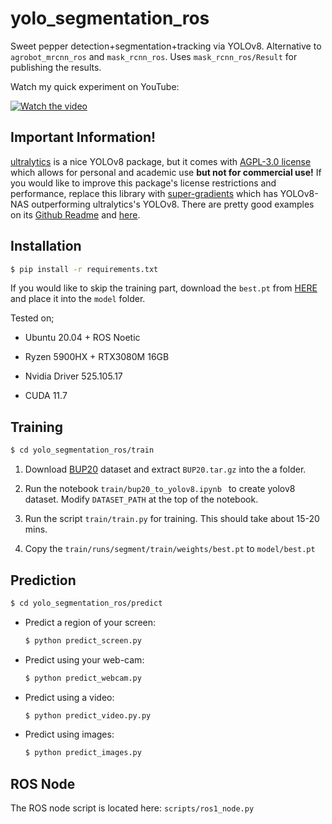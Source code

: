 # yolo_segmentation_ros

Sweet pepper detection+segmentation+tracking via YOLOv8. Alternative to `agrobot_mrcnn_ros` and `mask_rcnn_ros`. Uses `mask_rcnn_ros/Result` for publishing the results.

Watch my quick experiment on YouTube:

[![Watch the video](https://img.youtube.com/vi/-6Ovr3F5Ew4/maxresdefault.jpg)](https://youtu.be/-6Ovr3F5Ew4)

## Important Information!

[ultralytics](https://github.com/ultralytics/ultralytics) is a nice YOLOv8 package, but it comes with [AGPL-3.0 license](https://github.com/ultralytics/ultralytics/blob/main/LICENSE) which allows for personal and academic use **but not for commercial use!** If you would like to improve this package's license restrictions and performance, replace this library with [super-gradients](https://github.com/Deci-AI/super-gradients) which has YOLOv8-NAS outperforming ultralytics's YOLOv8. There are pretty good examples on its [Github Readme](https://github.com/Deci-AI/super-gradients) and [here](https://www.kaggle.com/general/406701).

## Installation

```bash
$ pip install -r requirements.txt
```

If you would like to skip the training part, download the `best.pt` from [HERE](https://drive.google.com/drive/folders/1aZ4MpL7zXARpdr7hky6iucenSEoaDH9W?usp=sharing) and place it into the `model` folder.

Tested on;

- Ubuntu 20.04 + ROS Noetic
- Ryzen 5900HX + RTX3080M 16GB

- Nvidia Driver 525.105.17
- CUDA 11.7

## Training

 ```bash
 $ cd yolo_segmentation_ros/train
 ```

1. Download [BUP20](http://agrobotics.uni-bonn.de/sweet_pepper_dataset/) dataset and extract `BUP20.tar.gz` into the a folder.

2. Run the notebook `train/bup20_to_yolov8.ipynb ` to create yolov8 dataset. Modify `DATASET_PATH` at the top of the notebook.
3. Run the script `train/train.py` for training. This should take about 15-20 mins.
4. Copy the `train/runs/segment/train/weights/best.pt` to `model/best.pt`

## Prediction

```bash
$ cd yolo_segmentation_ros/predict
```

- Predict a region of your screen:

  ```bash
  $ python predict_screen.py
  ```

- Predict using your web-cam:

  ```bash
  $ python predict_webcam.py
  ```

- Predict using a video:

  ```bash
  $ python predict_video.py.py
  ```

- Predict using images:

  ```bash
  $ python predict_images.py
  ```


## ROS Node

The ROS node script is located here: `scripts/ros1_node.py`

